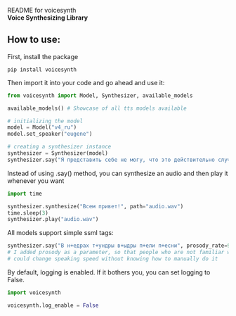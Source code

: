 README for voicesynth <br>
<strong>Voice Synthesizing Library</strong>
## How to use:
First, install the package
```
pip install voicesynth
```
Then import it into your code and go ahead and use it:
```python
from voicesynth import Model, Synthesizer, available_models

available_models() # Showcase of all tts models available

# initializing the model
model = Model("v4_ru")
model.set_speaker("eugene")

# creating a synthesizer instance
synthesizer = Synthesizer(model)
synthesizer.say("Я представить себе не могу, что это действительно случилось!")
```
Instead of using .say() method, you can synthesize an audio and then play it whenever you want

```python
import time

synthesizer.synthesize("Всем привет!", path="audio.wav")
time.sleep(3)
synthesizer.play("audio.wav")
```
All models support simple ssml tags:
```python
synthesizer.say("В н+едрах т+ундры в+ыдры п+ели п+есни", prosody_rate=90)   
# I added prosody as a parameter, so that people who are not familiar with ssml tags
# could change speaking speed without knowing how to manually do it
```

By default, logging is enabled. If it bothers you, you can set logging to False.
```python
import voicesynth

voicesynth.log_enable = False
```
